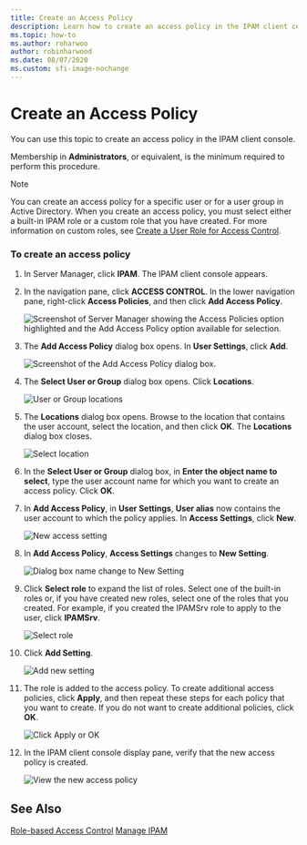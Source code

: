 ```yaml
---
title: Create an Access Policy
description: Learn how to create an access policy in the IPAM client console.
ms.topic: how-to
ms.author: roharwoo
author: robinharwood
ms.date: 08/07/2020
ms.custom: sfi-image-nochange
---
```

# Create an Access Policy

You can use this topic to create an access policy in the IPAM client console.

Membership in **Administrators**, or equivalent, is the minimum required to perform this procedure.

> [!NOTE]
> You can create an access policy for a specific user or for a user group in Active Directory. When you create an access policy, you must select either a built-in IPAM role or a custom role that you have created. For more information on custom roles, see [Create a User Role for Access Control](../../technologies/ipam/Create-a-User-Role-for-Access-Control.md).

### To create an access policy

1.  In Server Manager, click  **IPAM**. The IPAM client console appears.

2.  In the navigation pane, click **ACCESS CONTROL**. In the lower navigation pane, right-click **Access Policies**, and then click **Add Access Policy**.

    ![Screenshot of Server Manager showing the Access Policies option highlighted and the Add Access Policy option available for selection.](../../media/Create-an-Access-Policy/ipam_CreateAP_01.jpg)

3.  The **Add Access Policy** dialog box opens. In **User Settings**, click **Add**.

    ![Screenshot of the Add Access Policy dialog box.](../../media/Create-an-Access-Policy/ipam_CreateAP_02.jpg)

4.  The **Select User or Group** dialog box opens. Click **Locations**.

    ![User or Group locations](../../media/Create-an-Access-Policy/ipam_CreateAP_03.jpg)

5.  The **Locations** dialog box opens. Browse to the location that contains the user account, select the location, and then click **OK**. The **Locations** dialog box closes.

    ![Select location](../../media/Create-an-Access-Policy/ipam_CreateAP_04.jpg)

6.  In the **Select User or Group** dialog box, in **Enter the object name to select**, type the user account name for which you want to create an access policy. Click **OK**.

7.  In **Add Access Policy**, in **User Settings**, **User alias** now contains the user account to which the policy applies. In **Access Settings**, click **New**.

    ![New access setting](../../media/Create-an-Access-Policy/ipam_CreateAP_05.jpg)

8.  In **Add Access Policy**, **Access Settings** changes to **New Setting**.

    ![Dialog box name change to New Setting](../../media/Create-an-Access-Policy/ipam_CreateAP_06.jpg)

9. Click **Select role** to expand the list of roles. Select one of the built-in roles or, if you have created new roles, select one of the roles that you created. For example, if you created the IPAMSrv role to apply to the user, click **IPAMSrv**.

    ![Select role](../../media/Create-an-Access-Policy/ipam_CreateAP_07.jpg)

10. Click **Add Setting**.

    ![Add new setting](../../media/Create-an-Access-Policy/ipam_CreateAP_08.jpg)

11. The role is added to the access policy. To create additional access policies, click **Apply**, and then repeat these steps for each policy that you want to create. If you do not want to create additional policies, click **OK**.

    ![Click Apply or OK](../../media/Create-an-Access-Policy/ipam_CreateAP_09.jpg)

12. In the IPAM client console display pane, verify that the new access policy is created.

    ![View the new access policy](../../media/Create-an-Access-Policy/ipam_CreateAP_09a.jpg)

## See Also
[Role-based Access Control](Role-based-Access-Control.md)
[Manage IPAM](Manage-IPAM.md)



